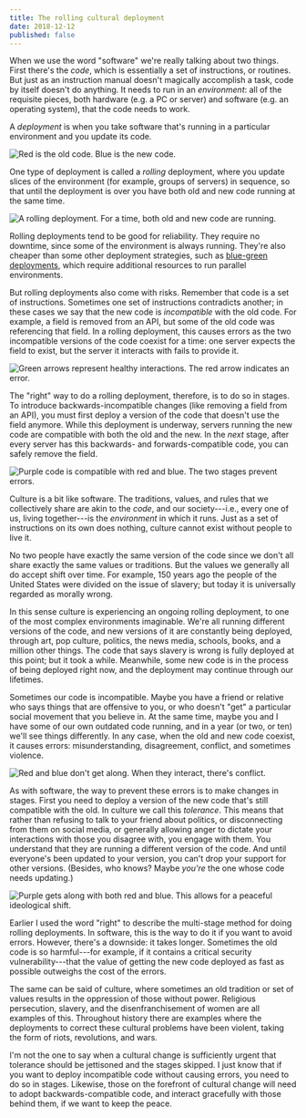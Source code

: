 ```yaml
---
title: The rolling cultural deployment
date: 2018-12-12
published: false
---
```


When we use the word "software" we're really talking about two things. First
there's the _code_, which is essentially a set of instructions, or routines.
But just as an instruction manual doesn't magically accomplish a task, code by
itself doesn't do anything. It needs to run in an _environment_: all of the
requisite pieces, both hardware (e.g. a PC or server) and software (e.g. an
operating system), that the code needs to work.

A _deployment_ is when you take software that's running in a particular
environment and you update its code.

![Red is the old code. Blue is the new code.](/images/deployment.png)

One type of deployment is called a _rolling_ deployment, where you update
slices of the environment (for example, groups of servers) in sequence, so that
until the deployment is over you have both old and new code running at the same
time.

![A rolling deployment. For a time, both old and new code are running.](/images/rolling-deployment.png)

Rolling deployments tend to be good for reliability. They require no downtime,
since some of the environment is always running. They're also cheaper than
some other deployment strategies, such as [blue-green deployments][1], which
require additional resources to run parallel environments.

But rolling deployments also come with risks. Remember that code is a set of
instructions. Sometimes one set of instructions contradicts another; in these
cases we say that the new code is _incompatible_ with the old code. For
example, a field is removed from an API, but some of the old code was
referencing that field. In a rolling deployment, this causes errors as the two
incompatible versions of the code coexist for a time: one server expects the
field to exist, but the server it interacts with fails to provide it.

![Green arrows represent healthy interactions. The red arrow indicates an error.](/images/rolling-deployment-incompatible.png)

The "right" way to do a rolling deployment, therefore, is to do so in stages.
To introduce backwards-incompatible changes (like removing a field from an
API), you must first deploy a version of the code that doesn't use the field
anymore. While this deployment is underway, servers running the new code are
compatible with both the old and the new. In the _next_ stage, after every
server has this backwards- and forwards-compatible code, you can safely remove
the field.

![Purple code is compatible with red and blue. The two stages prevent errors.](/images/rolling-deployment-compatible.png)

Culture is a bit like software. The traditions, values, and rules that we
collectively share are akin to the _code_, and our society---i.e., every one of
us, living together---is the _environment_ in which it runs. Just as a set of
instructions on its own does nothing, culture cannot exist without people to
live it.

No two people have exactly the same version of the code since we don't all
share exactly the same values or traditions. But the values we generally all do
accept shift over time. For example, 150 years ago the people of the United
States were divided on the issue of slavery; but today it is universally
regarded as morally wrong.

In this sense culture is experiencing an ongoing rolling deployment, to one of
the most complex environments imaginable. We're all running different versions
of the code, and new versions of it are constantly being deployed, through art,
pop culture, politics, the news media, schools, books, and a million other
things. The code that says slavery is wrong is fully deployed at this point;
but it took a while. Meanwhile, some new code is in the process of being
deployed right now, and the deployment may continue through our lifetimes.

Sometimes our code is incompatible. Maybe you have a friend or relative who
says things that are offensive to you, or who doesn't "get" a particular social
movement that you believe in. At the same time, maybe you and I have some of
our own outdated code running, and in a year (or two, or ten) we'll see things
differently. In any case, when the old and new code coexist, it causes errors:
misunderstanding, disagreement, conflict, and sometimes violence.

![Red and blue don't get along. When they interact, there's conflict.](/images/rolling-cultural-deployment-incompatible.png)

As with software, the way to prevent these errors is to make changes in stages.
First you need to deploy a version of the new code that's still compatible with
the old. In culture we call this _tolerance_. This means that rather than
refusing to talk to your friend about politics, or disconnecting from them on
social media, or generally allowing anger to dictate your interactions with
those you disagree with, you engage with them. You understand that they are
running a different version of the code. And until everyone's been updated to
your version, you can't drop your support for other versions. (Besides, who
knows? Maybe _you're_ the one whose code needs updating.)

![Purple gets along with both red and blue. This allows for a peaceful ideological shift.](/images/rolling-cultural-deployment.png)

Earlier I used the word "right" to describe the multi-stage method for doing
rolling deployments. In software, this is the way to do it if you want to avoid
errors. However, there's a downside: it takes longer. Sometimes the old code is
so harmful---for example, if it contains a critical security
vulnerability---that the value of getting the new code deployed as fast as
possible outweighs the cost of the errors.

The same can be said of culture, where sometimes an old tradition or set of
values results in the oppression of those without power. Religious persecution,
slavery, and the disenfranchisement of women are all examples of this.
Throughout history there are examples where the deployments to correct these
cultural problems have been violent, taking the form of riots, revolutions, and
wars.

I'm not the one to say when a cultural change is sufficiently urgent that
tolerance should be jettisoned and the stages skipped. I just know that if you
want to deploy incompatible code without causing errors, you need to do so in
stages. Likewise, those on the forefront of cultural change will need to adopt
backwards-compatible code, and interact gracefully with those behind them, if
we want to keep the peace.

[1]: https://martinfowler.com/bliki/BlueGreenDeployment.html
